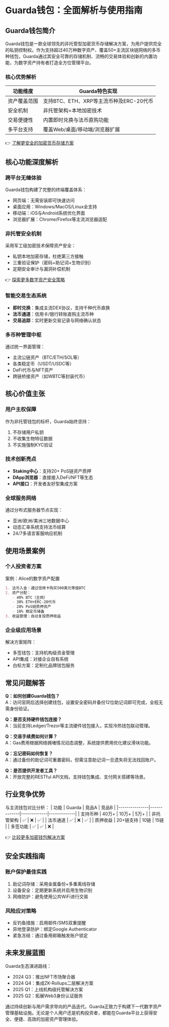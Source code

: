 # Guarda钱包：全面解析与使用指南

## Guarda钱包简介

Guarda钱包是一款全球领先的非托管型加密货币存储解决方案，为用户提供完全的私钥控制权。作为支持超过40万种数字资产、覆盖50+主流区块链网络的多币种钱包，Guarda通过其安全可靠的存储机制、流畅的交易体验和创新的内置功能，为数字资产持有者打造全方位管理平台。

### 核心优势解析

| 功能维度       | Guarda特色实现                  |
|----------------|---------------------------------|
| 资产覆盖范围   | 支持BTC、ETH、XRP等主流币种及ERC-20代币 |
| 安全机制       | 非托管架构+本地加密技术          |
| 交易便捷性     | 内置即时兑换与法币直购功能        |
| 多平台支持     | 覆盖Web/桌面/移动端/浏览器扩展   |

👉 [了解更安全的加密货币存储方案](https://bit.ly/okx_welcome)

## 核心功能深度解析

### 跨平台无缝体验
Guarda钱包构建了完整的终端覆盖体系：
- 网页端：无需安装即可快速访问
- 桌面应用：Windows/MacOS/Linux全支持
- 移动端：iOS与Android系统优化界面
- 浏览器扩展：Chrome/Firefox等主流浏览器适配

### 非托管安全机制
采用军工级加密技术保障资产安全：
- 私钥本地加密存储，杜绝第三方接触
- 三重验证保护（密码+助记词+生物识别）
- 定期安全审计与漏洞补偿机制

👉 [探索更多数字资产安全策略](https://bit.ly/okx_welcome)

### 智能交易生态系统
- **即时兑换**：集成主流DEX协议，支持千种代币直换
- **法币通道**：信用卡/银行转账直购主流币种
- **交易追踪**：实时更新交易记录与网络确认状态

### 多币种管理中枢
通过统一界面管理：
- 主流公链资产（BTC/ETH/SOL等）
- 各类稳定币（USDT/USDC等）
- DeFi代币与NFT资产
- 跨链桥接资产（如WBTC等封装代币）

## 核心价值主张

### 用户主权保障
作为非托管钱包的标杆，Guarda始终坚持：
1. 不存储用户私钥
2. 不收集生物特征数据
3. 不实施强制KYC验证

### 技术创新亮点
- **Staking中心**：支持20+ PoS链资产质押
- **DApp浏览器**：直接接入DeFi/NFT等生态
- **API接口**：开发者友好型集成方案

### 全球服务网络
通过分布式服务器节点实现：
- 亚洲/欧洲/美洲三地数据中心
- 动态汇率系统支持法币结算
- 24/7多语言客服响应机制

## 使用场景案例

### 个人投资者方案
案例：Alice的数字资产配置
```markdown
1. 法币入金：通过信用卡购买500美元等值BTC
2. 资产分配：
   - 40% BTC（主网）
   - 30% ETH+ERC-20代币
   - 20% PoS链质押资产
   - 10% 稳定币储备
3. 收益管理：自动复投质押收益
```

### 企业级应用场景
解决方案矩阵：
- 多签钱包：支持机构级资金管理
- API集成：对接企业自有系统
- 白标方案：定制化品牌钱包服务

## 常见问题解答

**Q：如何创建Guarda钱包？**  
A：访问官网后选择创建钱包，设置安全密码并备份12位助记词即可完成，全程无需身份验证。

**Q：是否支持硬件钱包连接？**  
A：当前支持Ledger/Trezor等主流硬件钱包接入，实现冷热钱包联动管理。

**Q：交易手续费如何计算？**  
A：Gas费用根据网络拥堵情况动态调整，系统提供费用优化建议滑块功能。

**Q：忘记密码如何恢复？**  
A：通过备份的助记词可重置密码，但需注意助记词一旦遗失将无法找回账户。

**Q：是否提供开发者工具？**  
A：开放完整的RESTful API文档，支持钱包集成、支付网关搭建等场景。

## 行业竞争优势

与主流钱包对比分析：
| 功能          | Guarda      | 竞品A       | 竞品B       |
|---------------|-------------|-------------|-------------|
| 支持币种      | 40万+       | 10万+       | 5万+        |
| 非托管架构    | ✅          | ❌          | ✅          |
| 法币通道      | ✅          | ❌          | ✅          |
| 质押收益      | 20+链支持   | 10链        | 15链        |
| 多签功能      | ✅          | ✅          | ❌          |

👉 [比较更多加密钱包解决方案](https://bit.ly/okx_welcome)

## 安全实践指南

### 账户保护最佳实践
1. 助记词存储：采用金属备份+多重离线存储
2. 设备安全：定期更新系统并启用生物识别
3. 网络防护：避免使用公共WiFi进行交易

### 风险应对策略
- 反钓鱼措施：启用邮件/SMS双重提醒
- 异地登录防护：绑定Google Authenticator
- 紧急冻结：通过备用邮箱触发账户锁定

## 未来发展蓝图

Guarda生态演进路线：
- 2024 Q3：推出NFT市场聚合器
- 2024 Q4：集成ZK-Rollups二层解决方案
- 2025 Q1：上线机构级托管解决方案
- 2025 Q2：拓展Web3身份认证服务

通过持续创新与用户需求导向的产品迭代，Guarda正致力于构建下一代数字资产管理基础设施。无论是个人用户还是机构投资者，都能在Guarda平台上获得安全、便捷、高效的加密资产管理体验。